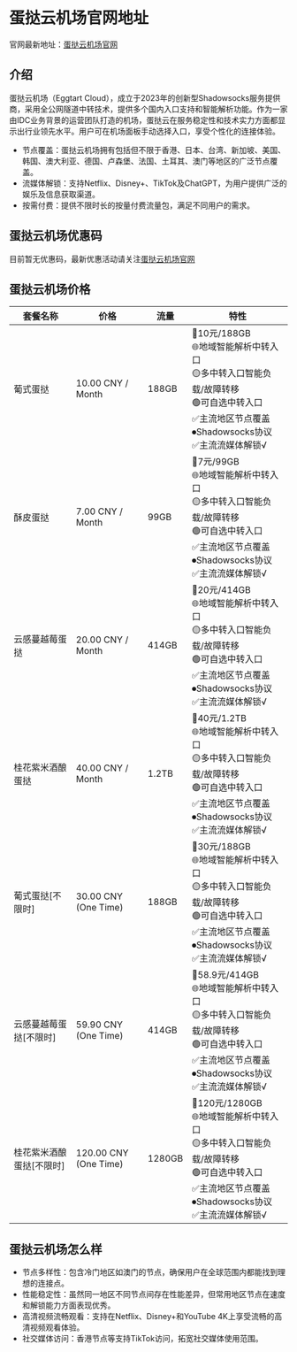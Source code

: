 # 蛋挞云机场官网地址

官网最新地址：[蛋挞云机场官网](https://eggtartcloud.shop/en/#/auth/signup;referral=mPrcMsWv)


## 介绍

蛋挞云机场（Eggtart Cloud），成立于2023年的创新型Shadowsocks服务提供商，采用全公网隧道中转技术，提供多个国内入口支持和智能解析功能。作为一家由IDC业务背景的运营团队打造的机场，蛋挞云在服务稳定性和技术实力方面都显示出行业领先水平。用户可在机场面板手动选择入口，享受个性化的连接体验。

- 节点覆盖：蛋挞云机场拥有包括但不限于香港、日本、台湾、新加坡、美国、韩国、澳大利亚、德国、卢森堡、法国、土耳其、澳门等地区的广泛节点覆盖。
- 流媒体解锁：支持Netflix、Disney+、TikTok及ChatGPT，为用户提供广泛的娱乐及信息获取渠道。
- 按需付费：提供不限时长的按量付费流量包，满足不同用户的需求。


## 蛋挞云机场优惠码

目前暂无优惠码，最新优惠活动请关注[蛋挞云机场官网](https://eggtartcloud.shop/en/#/auth/signup;referral=mPrcMsWv)



## 蛋挞云机场价格

| 套餐名称                   | 价格           | 流量   | 特性                                                                                                                                                             |
|------------------------|--------------|------|----------------------------------------------------------------------------------------------------------------------------------------------------------------|
| 葡式蛋挞                   | 10.00 CNY / Month | 188GB | 🔎10元/188GB<br>🌐地域智能解析中转入口<br>🟡多中转入口智能负载/故障转移<br>🟢可自选中转入口<br>✅主流地区节点覆盖<br>⏺Shadowsocks协议<br>✅主流流媒体解锁√                            |
| 酥皮蛋挞                   | 7.00 CNY / Month  | 99GB  | 🔎7元/99GB<br>🌐地域智能解析中转入口<br>🟡多中转入口智能负载/故障转移<br>🟢可自选中转入口<br>✅主流地区节点覆盖<br>⏺Shadowsocks协议<br>✅主流流媒体解锁√                             |
| 云感蔓越莓蛋挞               | 20.00 CNY / Month | 414GB | 🔎20元/414GB<br>🌐地域智能解析中转入口<br>🟡多中转入口智能负载/故障转移<br>🟢可自选中转入口<br>✅主流地区节点覆盖<br>⏺Shadowsocks协议<br>✅主流流媒体解锁√                          |
| 桂花紫米酒酿蛋挞             | 40.00 CNY / Month | 1.2TB | 🔎40元/1.2TB<br>🌐地域智能解析中转入口<br>🟡多中转入口智能负载/故障转移<br>🟢可自选中转入口<br>✅主流地区节点覆盖<br>⏺Shadowsocks协议<br>✅主流流媒体解锁√                        |
| 葡式蛋挞[不限时]             | 30.00 CNY (One Time) | 188GB | 🔎30元/188GB<br>🌐地域智能解析中转入口<br>🟡多中转入口智能负载/故障转移<br>🟢可自选中转入口<br>✅主流地区节点覆盖<br>⏺Shadowsocks协议<br>✅主流流媒体解锁√                         |
| 云感蔓越莓蛋挞[不限时]         | 59.90 CNY (One Time) | 414GB | 🔎58.9元/414GB<br>🌐地域智能解析中转入口<br>🟡多中转入口智能负载/故障转移<br>🟢可自选中转入口<br>✅主流地区节点覆盖<br>⏺Shadowsocks协议<br>✅主流流媒体解锁√                      |
| 桂花紫米酒酿蛋挞[不限时]       | 120.00 CNY (One Time) | 1280GB | 🔎120元/1280GB<br>🌐地域智能解析中转入口<br>🟡多中转入口智能负载/故障转移<br>🟢可自选中转入口<br>✅主流地区节点覆盖<br>⏺Shadowsocks协议<br>✅主流流媒体解锁√                    |

## 蛋挞云机场怎么样

- 节点多样性：包含冷门地区如澳门的节点，确保用户在全球范围内都能找到理想的连接点。
- 性能稳定性：虽然同一地区不同节点间存在性能差异，但常用地区节点在速度和解锁能力方面表现优秀。
- 高清视频流畅观看：支持在Netflix、Disney+和YouTube 4K上享受流畅的高清视频观看体验。
- 社交媒体访问：香港节点等支持TikTok访问，拓宽社交媒体使用范围。



